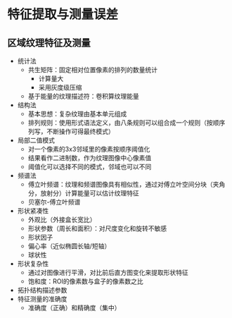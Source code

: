 # 特征提取与测量误差

## 区域纹理特征及测量

- 统计法
	- 共生矩阵：固定相对位置像素的排列的数量统计
		- 计算量大
		- 采用灰度级压缩
	- 基于能量的纹理描述符：卷积算纹理能量
- 结构法
	- 基本思想：复杂纹理由基本单元组成
	- 排列规则：使用形式语法定义，由八条规则可以组合成一个规则（按顺序列写，不断操作可得最终模式）
- 局部二值模式
	- 对一个像素的3x3邻域里的像素按顺序阈值化
	- 结果看作二进制数，作为纹理图像中心像素值
	- 阈值化可以选择不同的模式，邻域也可以不同
- 频谱法
	- 傅立叶频谱：纹理和频谱图像具有相似性，通过对傅立叶空间分块（夹角分，放射分）计算能量可以估计纹理特征
	- 贝塞尔-傅立叶频谱
- 形状紧凑性
	- 外观比（外接盒长宽比）
	- 形状参数（周长和面积）：对尺度变化和旋转不敏感
	- 形状因子
	- 偏心率（近似椭圆长轴/短轴）
	- 球状性
- 形状复杂性
	- 通过对图像进行平滑，对比前后直方图变化来提取形状特征
	- 饱和度：ROI的像素数与盒子的像素数之比
- 拓扑结构描述参数
- 特征测量的准确度
	- 准确度（正确）和精确度（集中）